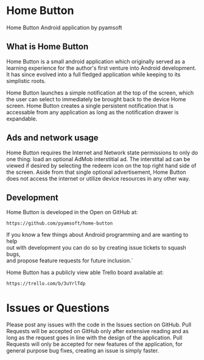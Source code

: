 # Home Button

Home Button Android application by pyamsoft

## What is Home Button

Home Button is a small android application which originally served as 
a learning experience for the author's first venture into Android development. 
It has since evolved into a full fledged application while keeping to its 
simplistic roots.

Home Button launches a simple notification at the top of the screen, which 
the user can select to immediately be brought back to the device Home screen. 
Home Button creates a single persistent notification that is accessable from 
any application as long as the notification drawer is expandable.

## Ads and network usage

Home Button requires the Internet and Network state permissions to only do one 
thing: load an optional AdMob interstitial ad. The interstital ad can be viewed 
if desired by selecting the redeem icon on the top right hand side of the screen. 
Aside from that single optional advertisement, Home Button does not access the 
internet or utilize device resources in any other way.

## Development

Home Button is developed in the Open on GitHub at:  
```
https://github.com/pyamsoft/home-button
```
If you know a few things about Android programming and are wanting to help  
out with development you can do so by creating issue tickets to squash bugs,  
and propose feature requests for future inclusion.`

Home Button has a publicly view able Trello board available at:
```
https://trello.com/b/3uYrlTdp
```

# Issues or Questions

Please post any issues with the code in the Issues section on GitHub. Pull Requests 
will be accepted on GitHub only after extensive reading and as long as the request 
goes in line with the design of the application. Pull Requests will only be 
accepted for new features of the application, for general purpose bug fixes, creating 
an issue is simply faster.
